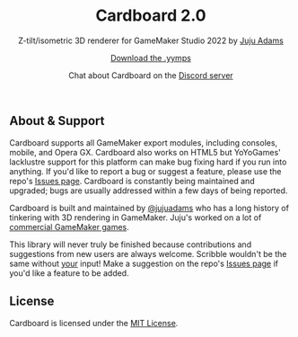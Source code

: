 <h1 align="center">Cardboard 2.0</h1>
<p align="center">Z-tilt/isometric 3D renderer for GameMaker Studio 2022 by <a href="https://www.jujuadams.com/" target="_blank">Juju Adams</a></p><p align="center">
<a href="https://github.com/JujuAdams/Cardboard/releases/">Download the .yymps</a></p>
<p align="center">Chat about Cardboard on the <a href="https://discord.gg/8krYCqr">Discord server</a></p>

&nbsp;

## About & Support

Cardboard supports all GameMaker export modules, including consoles, mobile, and Opera GX. Cardboard also works on HTML5 but YoYoGames' lacklustre support for this platform can make bug fixing hard if you run into anything. If you'd like to report a bug or suggest a feature, please use the repo's [Issues page](https://github.com/JujuAdams/Cardboard/issues). Cardboard is constantly being maintained and upgraded; bugs are usually addressed within a few days of being reported.

Cardboard is built and maintained by [@jujuadams](https://twitter.com/jujuadams) who has a long history of tinkering with 3D rendering in GameMaker. Juju's worked on a lot of [commercial GameMaker games](http://www.jujuadams.com/).

This library will never truly be finished because contributions and suggestions from new users are always welcome. Scribble wouldn't be the same without [your](https://tenor.com/search/whos-awesome-gifs) input! Make a suggestion on the repo's [Issues page](https://github.com/JujuAdams/Cardboard/issues) if you'd like a feature to be added.

## License

Cardboard  is licensed under the [MIT License](https://github.com/JujuAdams/Cardboard/blob/master/LICENSE).
